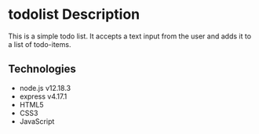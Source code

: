 # todolist Description
This is a simple todo list. It accepts a text input from the user and adds it to a list of todo-items.

## Technologies
* node.js v12.18.3
* express v4.17.1
* HTML5
* CSS3
* JavaScript
